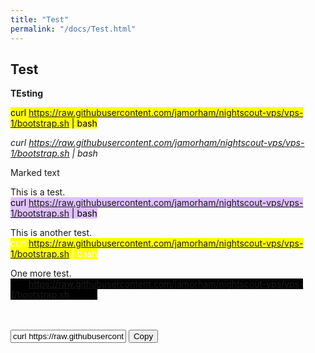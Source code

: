 ```yaml
---
title: "Test"
permalink: "/docs/Test.html"
---
```


## Test  
  
**TEsting**  
  
<mark>curl https://raw.githubusercontent.com/jamorham/nightscout-vps/vps-1/bootstrap.sh | bash</mark>  
  
*curl https://raw.githubusercontent.com/jamorham/nightscout-vps/vps-1/bootstrap.sh \| bash*  
  
<span style="background-color: #4F4F4F color: #fFfFfF">Marked text</span>   
  
  
  
This is a test.    
<mark style="background-color: #dFbFff"> curl https://raw.githubusercontent.com/jamorham/nightscout-vps/vps-1/bootstrap.sh | bash </mark>  
  
This is another test.    
<mark style="color: #fFfFff"> curl https://raw.githubusercontent.com/jamorham/nightscout-vps/vps-1/bootstrap.sh | bash </mark>  
  
One more test.    
<mark style="background-color: #000000"> curl https://raw.githubusercontent.com/jamorham/nightscout-vps/vps-1/bootstrap.sh | bash </mark>   
  
<br/>  
<br/>  

  
<input type="text" value="curl https://raw.githubusercontent.com/jamorham/nightscout-vps/vps-1/bootstrap.sh | bash" width=200px id="myInput">  
<button onclick="FunctionCopyText()">Copy</button>
  
